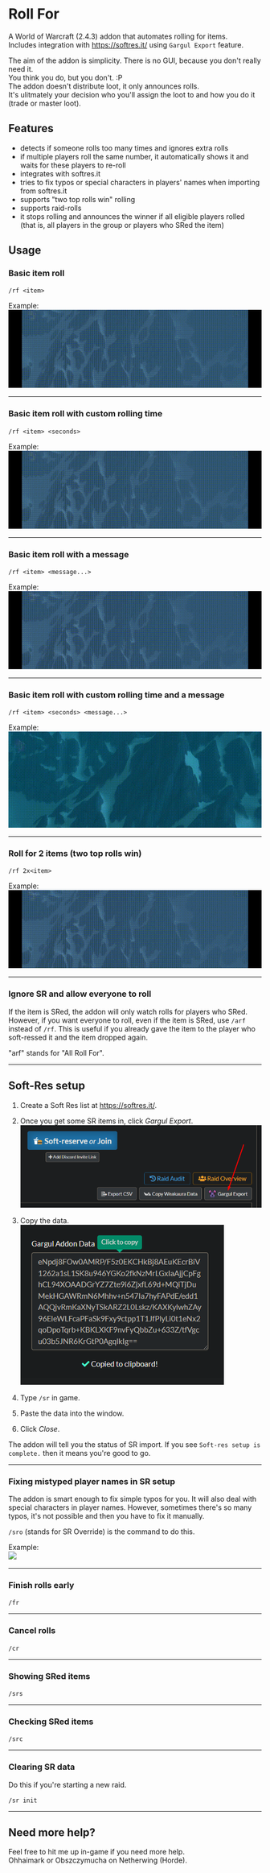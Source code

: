 # Roll For
A World of Warcraft (2.4.3) addon that automates rolling for items.  
Includes integration with https://softres.it/ using `Gargul Export` feature.

The aim of the addon is simplicity. There is no GUI, because you don't really
need it.  
You think you do, but you don't. :P  
The addon doesn't distribute loot, it only announces rolls.  
It's ulitmately your decision who you'll assign the loot to and how you do it
(trade or master loot).


## Features
 * detects if someone rolls too many times and ignores extra rolls
 * if multiple players roll the same number, it automatically shows it and
   waits for these players to re-roll 
 * integrates with softres.it
 * tries to fix typos or special characters in players' names when importing
   from softres.it
 * supports "two top rolls win" rolling
 * supports raid-rolls
 * it stops rolling and announces the winner if all eligible players rolled
   (that is, all players in the group or players who SRed the item)


## Usage

### Basic item roll
```
/rf <item>
```

Example:  
![](docs/basic-roll.gif)

---

### Basic item roll with custom rolling time
```
/rf <item> <seconds>
```

Example:  
![](docs/basic-roll-custom-time.gif)

---

### Basic item roll with a message
```
/rf <item> <message...>
```

Example:  
![](docs/basic-roll-message.gif)

---

### Basic item roll with custom rolling time and a message
```
/rf <item> <seconds> <message...>
```

Example:  
![](docs/basic-roll-custom-time-message.gif)

---

### Roll for 2 items (two top rolls win)
```
/rf 2x<item>
```

Example:  
![](docs/two-top-rolls.gif)

---

### Ignore SR and allow everyone to roll
If the item is SRed, the addon will only watch rolls for players who SRed.
However, if you want everyone to roll, even if the item is SRed, use `/arf`
instead of `/rf`. This is useful if you already gave the item to the player who
soft-ressed it and the item dropped again.

"arf" stands for "All Roll For".

---

## Soft-Res setup

1. Create a Soft Res list at https://softres.it/.
2. Once you get some SR items in, click *Gargul Export*.  
![](docs/gargul-export-button.png)

3. Copy the data.  
![](docs/gargul-export-data.png)

4. Type `/sr` in game.
5. Paste the data into the window.
6. Click *Close*.

The addon will tell you the status of SR import.
If you see `Soft-res setup is complete.` then it means you're good to go.

---

### Fixing mistyped player names in SR setup

The addon is smart enough to fix simple typos for you. It will also deal with
special characters in player names. However, sometimes there's so many typos,
it's not possible and then you have to fix it manually.  

`/sro` (stands for SR Override) is the command to do this.  

Example:  
![](docs/fix-mistyped-sr-name.gif)

---

### Finish rolls early
```
/fr
```

---

### Cancel rolls
```
/cr
```

---

### Showing SRed items
```
/srs
```

---

### Checking SRed items
```
/src
```

---

### Clearing SR data
Do this if you're starting a new raid.
```
/sr init
```

---

## Need more help?

Feel free to hit me up in-game if you need more help.  
Ohhaimark or Obszczymucha on Netherwing (Horde).


